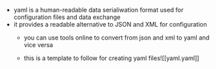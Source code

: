 - yaml is a human-readable data serialiwation format used for configuration files and data exchange
- it provides a readable alternative to JSON and XML for configuration 
	- you can use tools online to convert from json and xml to yaml and vice versa 
	
	- this is a template to follow for creating yaml files![[yaml.yaml]]
